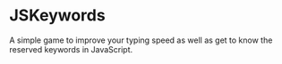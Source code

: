 # JSKeywords
A simple game to improve your typing speed as well as get to know the reserved keywords in JavaScript.

